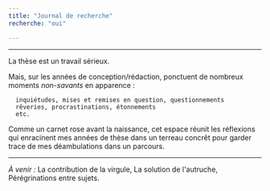 ```yaml
---
title: "Journal de recherche"
recherche: "oui"

---
```


----------

La thèse est un travail sérieux. 

Mais, sur les années de conception/rédaction, ponctuent de nombreux moments *non-savants* en apparence :

      inquiétudes, mises et remises en question, questionnements
      rêveries, procrastinations, étonnements
      etc. 

Comme un carnet rose avant la naissance, cet espace réunit les réflexions qui enracinent mes années de thèse dans un terreau concrêt pour garder trace de mes déambulations dans un parcours. 

----------

*À venir :* La contribution de la virgule, La solution de l'autruche, Pérégrinations entre sujets. 